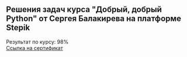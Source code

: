 ## Решения задач курса "Добрый, добрый Python" от Сергея Балакирева на платформе Stepik
Результат по курсу: 98%  
[Ссылка на сертификат](https://stepik.org/cert/1671362)
